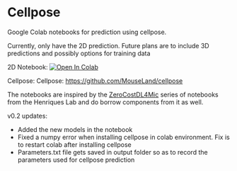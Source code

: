 # Cellpose
Google Colab notebooks for prediction using cellpose.

Currently, only have the 2D prediction. 
Future plans are to include 3D predictions and possibly options for training data

2D Notebook: [![Open In Colab](https://colab.research.google.com/assets/colab-badge.svg)](https://colab.research.google.com/github/pr4deepr/cellpose-colab/blob/main/Cellpose_cell_segmentation_2D_images_v0_1.ipynb)


Cellpose: Cellpose: https://github.com/MouseLand/cellpose

The notebooks are inspired by the [ZeroCostDL4Mic](https://github.com/HenriquesLab/ZeroCostDL4Mic/wiki) series of notebooks from the Henriques Lab and do borrow components from it as well. 

v0.2 updates:
* Added the new models in the notebook
* Fixed a numpy error when installing cellpose in colab environment. Fix is to restart colab after installing cellpose
* Parameters.txt file gets saved in output folder so as to record the parameters used for cellpose prediction

